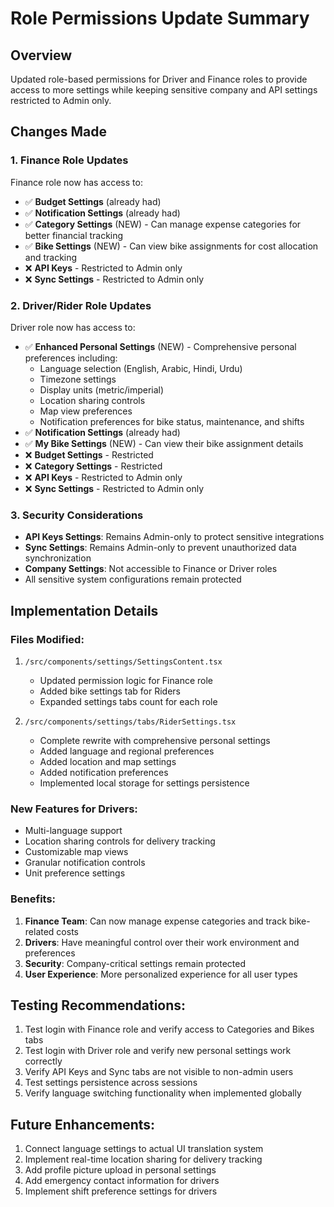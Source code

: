 # Role Permissions Update Summary

## Overview
Updated role-based permissions for Driver and Finance roles to provide access to more settings while keeping sensitive company and API settings restricted to Admin only.

## Changes Made

### 1. Finance Role Updates
Finance role now has access to:
- ✅ **Budget Settings** (already had)
- ✅ **Notification Settings** (already had)
- ✅ **Category Settings** (NEW) - Can manage expense categories for better financial tracking
- ✅ **Bike Settings** (NEW) - Can view bike assignments for cost allocation and tracking
- ❌ **API Keys** - Restricted to Admin only
- ❌ **Sync Settings** - Restricted to Admin only

### 2. Driver/Rider Role Updates
Driver role now has access to:
- ✅ **Enhanced Personal Settings** (NEW) - Comprehensive personal preferences including:
  - Language selection (English, Arabic, Hindi, Urdu)
  - Timezone settings
  - Display units (metric/imperial)
  - Location sharing controls
  - Map view preferences
  - Notification preferences for bike status, maintenance, and shifts
- ✅ **Notification Settings** (already had)
- ✅ **My Bike Settings** (NEW) - Can view their bike assignment details
- ❌ **Budget Settings** - Restricted
- ❌ **Category Settings** - Restricted
- ❌ **API Keys** - Restricted to Admin only
- ❌ **Sync Settings** - Restricted to Admin only

### 3. Security Considerations
- **API Keys Settings**: Remains Admin-only to protect sensitive integrations
- **Sync Settings**: Remains Admin-only to prevent unauthorized data synchronization
- **Company Settings**: Not accessible to Finance or Driver roles
- All sensitive system configurations remain protected

## Implementation Details

### Files Modified:
1. `/src/components/settings/SettingsContent.tsx`
   - Updated permission logic for Finance role
   - Added bike settings tab for Riders
   - Expanded settings tabs count for each role

2. `/src/components/settings/tabs/RiderSettings.tsx`
   - Complete rewrite with comprehensive personal settings
   - Added language and regional preferences
   - Added location and map settings
   - Added notification preferences
   - Implemented local storage for settings persistence

### New Features for Drivers:
- Multi-language support
- Location sharing controls for delivery tracking
- Customizable map views
- Granular notification controls
- Unit preference settings

### Benefits:
1. **Finance Team**: Can now manage expense categories and track bike-related costs
2. **Drivers**: Have meaningful control over their work environment and preferences
3. **Security**: Company-critical settings remain protected
4. **User Experience**: More personalized experience for all user types

## Testing Recommendations:
1. Test login with Finance role and verify access to Categories and Bikes tabs
2. Test login with Driver role and verify new personal settings work correctly
3. Verify API Keys and Sync tabs are not visible to non-admin users
4. Test settings persistence across sessions
5. Verify language switching functionality when implemented globally

## Future Enhancements:
1. Connect language settings to actual UI translation system
2. Implement real-time location sharing for delivery tracking
3. Add profile picture upload in personal settings
4. Add emergency contact information for drivers
5. Implement shift preference settings for drivers